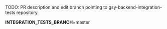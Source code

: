 TODO: PR description and edit branch pointing to
      gsy-backend-integration-tests repository.

**INTEGRATION_TESTS_BRANCH**=master
